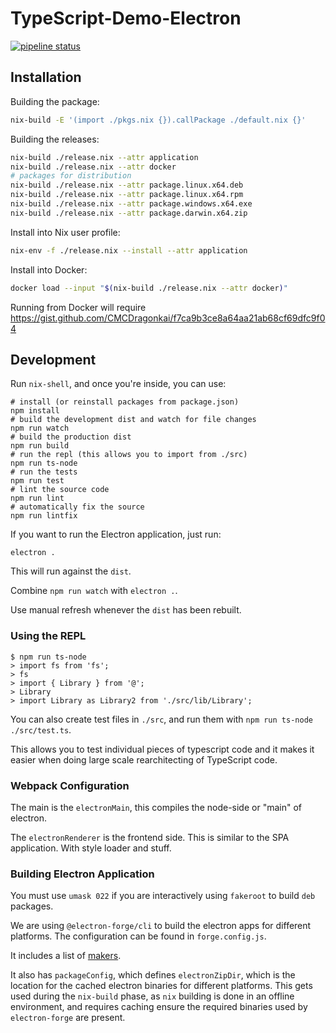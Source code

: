 # TypeScript-Demo-Electron

[![pipeline status](https://gitlab.com/MatrixAI/open-source/TypeScript-Demo-Electron/badges/master/pipeline.svg)](https://gitlab.com/MatrixAI/open-source/TypeScript-Demo-Electron/commits/master)

## Installation

Building the package:

```sh
nix-build -E '(import ./pkgs.nix {}).callPackage ./default.nix {}'
```

Building the releases:

```sh
nix-build ./release.nix --attr application
nix-build ./release.nix --attr docker
# packages for distribution
nix-build ./release.nix --attr package.linux.x64.deb
nix-build ./release.nix --attr package.linux.x64.rpm
nix-build ./release.nix --attr package.windows.x64.exe
nix-build ./release.nix --attr package.darwin.x64.zip
```

Install into Nix user profile:

```sh
nix-env -f ./release.nix --install --attr application
```

Install into Docker:

```sh
docker load --input "$(nix-build ./release.nix --attr docker)"
```

Running from Docker will require https://gist.github.com/CMCDragonkai/f7ca9b3ce8a64aa21ab68cf69dfc9f04

## Development

Run `nix-shell`, and once you're inside, you can use:

```
# install (or reinstall packages from package.json)
npm install
# build the development dist and watch for file changes
npm run watch
# build the production dist
npm run build
# run the repl (this allows you to import from ./src)
npm run ts-node
# run the tests
npm run test
# lint the source code
npm run lint
# automatically fix the source
npm run lintfix
```

If you want to run the Electron application, just run:

```
electron .
```

This will run against the `dist`.

Combine `npm run watch` with `electron .`.

Use manual refresh whenever the `dist` has been rebuilt.

### Using the REPL

```
$ npm run ts-node
> import fs from 'fs';
> fs
> import { Library } from '@';
> Library
> import Library as Library2 from './src/lib/Library';
```

You can also create test files in `./src`, and run them with `npm run ts-node ./src/test.ts`.

This allows you to test individual pieces of typescript code and it makes it easier when doing large scale rearchitecting of TypeScript code.

### Webpack Configuration

The main is the `electronMain`, this compiles the node-side or "main" of electron.

The `electronRenderer` is the frontend side. This is similar to the SPA application. With style loader and stuff.

### Building Electron Application

You must use `umask 022` if you are interactively using `fakeroot` to build `deb` packages.

We are using `@electron-forge/cli` to build the electron apps for different platforms. The configuration can be found in `forge.config.js`.

It includes a list of [makers](https://www.electronforge.io/config/makers).

It also has `packageConfig`, which defines `electronZipDir`, which is the location for the cached electron binaries for different platforms. This gets used during the `nix-build` phase, as `nix` building is done in an offline environment, and requires caching ensure the required binaries used by `electron-forge` are present.
